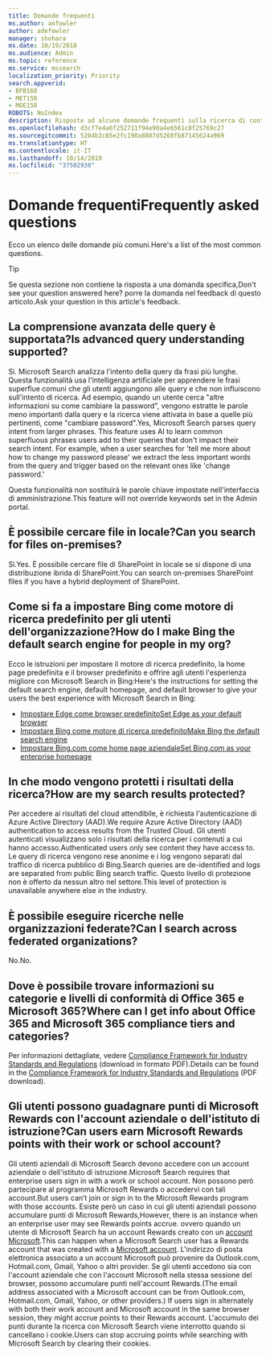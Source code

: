 ```yaml
---
title: Domande frequenti
ms.author: anfowler
author: adefowler
manager: shohara
ms.date: 10/19/2018
ms.audience: Admin
ms.topic: reference
ms.service: mssearch
localization_priority: Priority
search.appverid:
- BFB160
- MET150
- MOE150
ROBOTS: NoIndex
description: Risposte ad alcune domande frequenti sulla ricerca di contenuti nell'organizzazione e su Microsoft Search
ms.openlocfilehash: d3cf7e4a6f252711f94e90a4e6561c8f25769c27
ms.sourcegitcommit: 5204b3c85e2fc190a8807d5268fb87145624a969
ms.translationtype: HT
ms.contentlocale: it-IT
ms.lasthandoff: 10/14/2019
ms.locfileid: "37502930"
---
```

# <a name="frequently-asked-questions"></a><span data-ttu-id="f696c-103">Domande frequenti</span><span class="sxs-lookup"><span data-stu-id="f696c-103">Frequently asked questions</span></span>

<span data-ttu-id="f696c-104">Ecco un elenco delle domande più comuni.</span><span class="sxs-lookup"><span data-stu-id="f696c-104">Here's a list of the most common questions.</span></span>

> [!TIP]
> <span data-ttu-id="f696c-105">Se questa sezione non contiene la risposta a una domanda specifica,</span><span class="sxs-lookup"><span data-stu-id="f696c-105">Don't see your question answered here?</span></span> <span data-ttu-id="f696c-106">porre la domanda nel feedback di questo articolo.</span><span class="sxs-lookup"><span data-stu-id="f696c-106">Ask your question in this article's feedback.</span></span>

## <a name="is-advanced-query-understanding-supported"></a><span data-ttu-id="f696c-107">La comprensione avanzata delle query è supportata?</span><span class="sxs-lookup"><span data-stu-id="f696c-107">Is advanced query understanding supported?</span></span>

<span data-ttu-id="f696c-p102">Sì. Microsoft Search analizza l'intento della query da frasi più lunghe. Questa funzionalità usa l'intelligenza artificiale per apprendere le frasi superflue comuni che gli utenti aggiungono alle query e che non influiscono sull'intento di ricerca. Ad esempio, quando un utente cerca "altre informazioni su come cambiare la password", vengono estratte le parole meno importanti dalla query e la ricerca viene attivata in base a quelle più pertinenti, come "cambiare password".</span><span class="sxs-lookup"><span data-stu-id="f696c-p102">Yes, Microsoft Search parses query intent from larger phrases. This feature uses AI to learn common superfluous phrases users add to their queries that don't impact their search intent. For example, when a user searches for 'tell me more about how to change my password please' we extract the less important words from the query and trigger based on the relevant ones like 'change password.'</span></span>
  
<span data-ttu-id="f696c-111">Questa funzionalità non sostituirà le parole chiave impostate nell'interfaccia di amministrazione.</span><span class="sxs-lookup"><span data-stu-id="f696c-111">This feature will not override keywords set in the Admin portal.</span></span>
  
## <a name="can-you-search-for-files-on-premises"></a><span data-ttu-id="f696c-112">È possibile cercare file in locale?</span><span class="sxs-lookup"><span data-stu-id="f696c-112">Can you search for files on-premises?</span></span>

<span data-ttu-id="f696c-113">Sì.</span><span class="sxs-lookup"><span data-stu-id="f696c-113">Yes.</span></span> <span data-ttu-id="f696c-114">È possibile cercare file di SharePoint in locale se si dispone di una distribuzione ibrida di SharePoint.</span><span class="sxs-lookup"><span data-stu-id="f696c-114">You can search on-premises SharePoint files if you have a hybrid deployment of SharePoint.</span></span>
  
## <a name="how-do-i-make-bing-the-default-search-engine-for-people-in-my-org"></a><span data-ttu-id="f696c-115">Come si fa a impostare Bing come motore di ricerca predefinito per gli utenti dell'organizzazione?</span><span class="sxs-lookup"><span data-stu-id="f696c-115">How do I make Bing the default search engine for people in my org?</span></span>

<span data-ttu-id="f696c-116">Ecco le istruzioni per impostare il motore di ricerca predefinito, la home page predefinita e il browser predefinito e offrire agli utenti l'esperienza migliore con Microsoft Search in Bing:</span><span class="sxs-lookup"><span data-stu-id="f696c-116">Here's the instructions for setting the default search engine, default homepage, and default browser to give your users the best experience with Microsoft Search in Bing:</span></span>

- [<span data-ttu-id="f696c-117">Impostare Edge come browser predefinito</span><span class="sxs-lookup"><span data-stu-id="f696c-117">Set Edge as your default browser</span></span>](set-default-browser.md)
- [<span data-ttu-id="f696c-118">Impostare Bing come motore di ricerca predefinito</span><span class="sxs-lookup"><span data-stu-id="f696c-118">Make Bing the default search engine</span></span>](set-default-search-engine.md)
- [<span data-ttu-id="f696c-119">Impostare Bing.com come home page aziendale</span><span class="sxs-lookup"><span data-stu-id="f696c-119">Set Bing.com as your enterprise homepage</span></span>](set-default-homepage.md)

  
## <a name="how-are-my-search-results-protected"></a><span data-ttu-id="f696c-120">In che modo vengono protetti i risultati della ricerca?</span><span class="sxs-lookup"><span data-stu-id="f696c-120">How are my search results protected?</span></span>

<span data-ttu-id="f696c-121">Per accedere ai risultati del cloud attendibile, è richiesta l'autenticazione di Azure Active Directory (AAD).</span><span class="sxs-lookup"><span data-stu-id="f696c-121">We require Azure Active Directory (AAD) authentication to access results from the Trusted Cloud.</span></span> <span data-ttu-id="f696c-122">Gli utenti autenticati visualizzano solo i risultati della ricerca per i contenuti a cui hanno accesso.</span><span class="sxs-lookup"><span data-stu-id="f696c-122">Authenticated users only see content they have access to.</span></span> <span data-ttu-id="f696c-123">Le query di ricerca vengono rese anonime e i log vengono separati dal traffico di ricerca pubblico di Bing.</span><span class="sxs-lookup"><span data-stu-id="f696c-123">Search queries are de-identified and logs are separated from public Bing search traffic.</span></span> <span data-ttu-id="f696c-124">Questo livello di protezione non è offerto da nessun altro nel settore.</span><span class="sxs-lookup"><span data-stu-id="f696c-124">This level of protection is unavailable anywhere else in the industry.</span></span>

## <a name="can-i-search-across-federated-organizations"></a><span data-ttu-id="f696c-125">È possibile eseguire ricerche nelle organizzazioni federate?</span><span class="sxs-lookup"><span data-stu-id="f696c-125">Can I search across federated organizations?</span></span>

<span data-ttu-id="f696c-126">No.</span><span class="sxs-lookup"><span data-stu-id="f696c-126">No.</span></span>

## <a name="where-can-i-get-info-about-office-365-and-microsoft-365-compliance-tiers-and-categories"></a><span data-ttu-id="f696c-127">Dove è possibile trovare informazioni su categorie e livelli di conformità di Office 365 e Microsoft 365?</span><span class="sxs-lookup"><span data-stu-id="f696c-127">Where can I get info about Office 365 and Microsoft 365 compliance tiers and categories?</span></span>

<span data-ttu-id="f696c-128">Per informazioni dettagliate, vedere [Compliance Framework for Industry Standards and Regulations](https://download.microsoft.com/download/B/2/7/B27B3EF3-8849-4C18-8BA4-5AD755728620/Compliance%20Framework_customer%20guidance.pdf) (download in formato PDF).</span><span class="sxs-lookup"><span data-stu-id="f696c-128">Details can be found in the [Compliance Framework for Industry Standards and Regulations](https://download.microsoft.com/download/B/2/7/B27B3EF3-8849-4C18-8BA4-5AD755728620/Compliance%20Framework_customer%20guidance.pdf) (PDF download).</span></span>

## <a name="can-users-earn-microsoft-rewards-points-with-their-work-or-school-account"></a><span data-ttu-id="f696c-129">Gli utenti possono guadagnare punti di Microsoft Rewards con l'account aziendale o dell'istituto di istruzione?</span><span class="sxs-lookup"><span data-stu-id="f696c-129">Can users earn Microsoft Rewards points with their work or school account?</span></span>

<span data-ttu-id="f696c-130">Gli utenti aziendali di Microsoft Search devono accedere con un account aziendale o dell'istituto di istruzione.</span><span class="sxs-lookup"><span data-stu-id="f696c-130">Microsoft Search requires that enterprise users sign in with a work or school account.</span></span> <span data-ttu-id="f696c-131">Non possono però partecipare al programma Microsoft Rewards o accedervi con tali account.</span><span class="sxs-lookup"><span data-stu-id="f696c-131">But users can’t join or sign in to the Microsoft Rewards program with those accounts.</span></span> <span data-ttu-id="f696c-132">Esiste però un caso in cui gli utenti aziendali possono accumulare punti di Microsoft Rewards,</span><span class="sxs-lookup"><span data-stu-id="f696c-132">However, there is an instance when an enterprise user may see Rewards points accrue.</span></span> <span data-ttu-id="f696c-133">ovvero quando un utente di Microsoft Search ha un account Rewards creato con un <a href="https://www.microsoft.com/en-us/welcome?rtc=1">account Microsoft</a>.</span><span class="sxs-lookup"><span data-stu-id="f696c-133">This can happen when a Microsoft Search user has a Rewards account that was created with a <a href="https://www.microsoft.com/en-us/welcome?rtc=1">Microsoft account</a>.</span></span> <span data-ttu-id="f696c-134">L'indirizzo di posta elettronica associato a un account Microsoft può provenire da Outlook.com, Hotmail.com, Gmail, Yahoo o altri provider. Se gli utenti accedono sia con l'account aziendale che con l'account Microsoft nella stessa sessione del browser, possono accumulare punti nell'account Rewards.</span><span class="sxs-lookup"><span data-stu-id="f696c-134">(The email address associated with a Microsoft account can be from Outlook.com, Hotmail.com, Gmail, Yahoo, or other providers.) If users sign in alternately with both their work account and Microsoft account in the same browser session, they might accrue points to their Rewards account.</span></span> <span data-ttu-id="f696c-135">L'accumulo dei punti durante la ricerca con Microsoft Search viene interrotto quando si cancellano i cookie.</span><span class="sxs-lookup"><span data-stu-id="f696c-135">Users can stop accruing points while searching with Microsoft Search by clearing their cookies.</span></span> 


